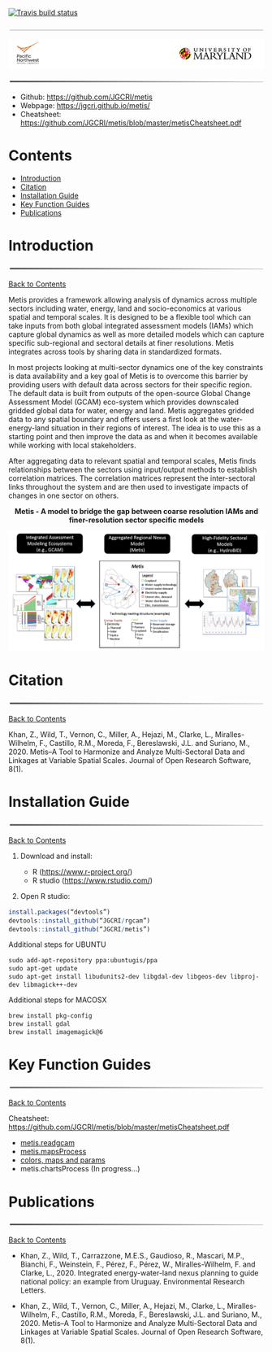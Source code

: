<!-- badges: start -->
  [![Travis build status](https://travis-ci.org/JGCRI/metis.svg?branch=master)](https://travis-ci.org/JGCRI/metis)
  <!-- badges: end -->

<p align="center"> <img src="READMEfigs/metisHeaderThin.PNG"></p>
<p align="center"> <img src="READMEfigs/pnnlUMDLogos.PNG"></p>
<p align="center"> <img src="READMEfigs/metisHeaderThick.PNG"></p>

- Github: https://github.com/JGCRI/metis
- Webpage: https://jgcri.github.io/metis/
- Cheatsheet: https://github.com/JGCRI/metis/blob/master/metisCheatsheet.pdf

<!-- ------------------------>
<!-- ------------------------>
# <a name="Contents"></a>Contents
<!-- ------------------------>
<!-- ------------------------>

- [Introduction](#Introduction)
- [Citation](#Citation)
- [Installation Guide](#InstallGuide)
- [Key Function Guides](#keyfunctions) 
- [Publications](#Publications)

  
<!-- ------------------------>
<!-- ------------------------>
# <a name="Introduction"></a>Introduction
<p align="center"> <img src="READMEfigs/metisHeaderThick.PNG"></p>
<!-- ------------------------>
<!-- ------------------------>

[Back to Contents](#Contents)

Metis provides a framework allowing analysis of dynamics across multiple sectors including water, energy, land and socio-economics at various spatial and temporal scales. It is designed to be a flexible tool which can take inputs from both global integrated assessment models (IAMs) which capture global dynamics as well as more detailed models which can capture specific sub-regional and sectoral details at finer resolutions. Metis integrates across tools by sharing data in standardized formats.

In most projects looking at multi-sector dynamics one of the key constraints is data availability and a key goal of Metis is to overcome this barrier by providing users with default data across sectors for their specific region. The default data is built from outputs of the open-source Global Change Assessment Model (GCAM) eco-system which provides downscaled gridded global data for water, energy and land. Metis aggregates gridded data to any spatial boundary and offers users a first look at the water-energy-land situation in their regions of interest. The idea is to use this as a starting point and then improve the data as and when it becomes available while working with local stakeholders. 

After aggregating data to relevant spatial and temporal scales, Metis finds relationships between the sectors using input/output methods to establish correlation matrices. The correlation matrices represent the inter-sectoral links throughout the system and are then used to investigate impacts of changes in one sector on others.

<p align="center"> <b> Metis - A model to bridge the gap between coarse resolution IAMs and finer-resolution sector specific models </b> </p>
<p align="center"> <img src="READMEfigs/metis_MidSpatial_MultiSectDynamic.PNG"></p>


<!-- ------------------------>
<!-- ------------------------>
# <a name="Citation"></a>Citation
<p align="center"> <img src="READMEfigs/metisHeaderThick.PNG"></p>
<!-- ------------------------>
<!-- ------------------------>

[Back to Contents](#Contents)

Khan, Z., Wild, T., Vernon, C., Miller, A., Hejazi, M., Clarke, L., Miralles-Wilhelm, F., Castillo, R.M., Moreda, F., Bereslawski, J.L. and Suriano, M., 2020. Metis–A Tool to Harmonize and Analyze Multi-Sectoral Data and Linkages at Variable Spatial Scales. Journal of Open Research Software, 8(1).


<!-- ------------------------>
<!-- ------------------------>
# <a name="InstallGuide"></a>Installation Guide
<p align="center"> <img src="READMEfigs/metisHeaderThick.PNG"></p>
<!-- ------------------------>
<!-- ------------------------>

[Back to Contents](#Contents)

1. Download and install:
    - R (https://www.r-project.org/)
    - R studio (https://www.rstudio.com/)  
    
    
2. Open R studio:

```r
install.packages(“devtools”)
devtools::install_github(“JGCRI/rgcam”)
devtools::install_github(“JGCRI/metis”)
```

Additional steps for UBUNTU
```
sudo add-apt-repository ppa:ubuntugis/ppa
sudo apt-get update
sudo apt-get install libudunits2-dev libgdal-dev libgeos-dev libproj-dev libmagick++-dev
```

Additional steps for MACOSX
```
brew install pkg-config
brew install gdal
brew install imagemagick@6
```

<!-- ------------------------>
<!-- ------------------------>
# <a name="keyfunctions"></a> Key Function Guides
<p align="center"> <img src="READMEfigs/metisHeaderThick.PNG"></p>
<!-- ------------------------>
<!-- ------------------------>

[Back to Contents](#Contents)

Cheatsheet: https://github.com/JGCRI/metis/blob/master/metisCheatsheet.pdf

- [metis.readgcam](https://jgcri.github.io/metis/articles/vignette_metis.readgcam.html) 
- [metis.mapsProcess](https://jgcri.github.io/metis/articles/vignette_metis.mapsProcess.html)
- [colors, maps and params](https://jgcri.github.io/metis/articles/vignette_colorsMapsParams.html)
- metis.chartsProcess (In progress...)


<!-- ------------------------>
<!-- ------------------------>
# <a name="Publications"></a>Publications
<p align="center"> <img src="READMEfigs/metisHeaderThick.PNG"></p>
<!-- ------------------------>
<!-- ------------------------>

[Back to Contents](#Contents)

- Khan, Z., Wild, T., Carrazzone, M.E.S., Gaudioso, R., Mascari, M.P., Bianchi, F., Weinstein, F., Pérez, F., Pérez, W., Miralles-Wilhelm, F. and Clarke, L., 2020. Integrated energy-water-land nexus planning to guide national policy: an example from Uruguay. Environmental Research Letters.

- Khan, Z., Wild, T., Vernon, C., Miller, A., Hejazi, M., Clarke, L., Miralles-Wilhelm, F., Castillo, R.M., Moreda, F., Bereslawski, J.L. and Suriano, M., 2020. Metis–A Tool to Harmonize and Analyze Multi-Sectoral Data and Linkages at Variable Spatial Scales. Journal of Open Research Software, 8(1).
  

